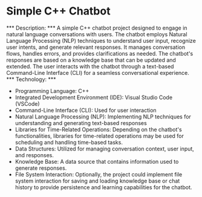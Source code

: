 # Simple C++ Chatbot
*** Description: *** A simple C++ chatbot project designed to engage in natural language conversations with users. The chatbot employs Natural Language Processing (NLP) techniques to understand user input, recognize user intents, and generate relevant responses. It manages conversation flows, handles errors, and provides clarifications as needed. The chatbot's responses are based on a knowledge base that can be updated and extended. The user interacts with the chatbot through a text-based Command-Line Interface (CLI) for a seamless conversational experience.<br>
*** Technology: *** 
- Programming Language: C++
- Integrated Development Environment (IDE): Visual Studio Code (VSCode)
- Command-Line Interface (CLI): Used for user interaction
- Natural Language Processing (NLP): Implementing NLP techniques for understanding and generating text-based responses
- Libraries for Time-Related Operations: Depending on the chatbot's functionalities, libraries for time-related operations may be used for scheduling and handling time-based tasks.
- Data Structures: Utilized for managing conversation context, user input, and responses.
- Knowledge Base: A data source that contains information used to generate responses.
- File System Interaction: Optionally, the project could implement file system interaction for saving and loading knowledge base or chat history to provide persistence and learning capabilities for the chatbot.<br>